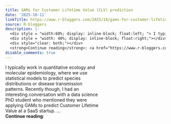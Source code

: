 ```yaml
---
title: GAMs for Customer Lifetime Value (CLV) prediction
date: '2025-10-11'
linkTitle: https://www.r-bloggers.com/2025/10/gams-for-customer-lifetime-value-clv-prediction/
source: R-bloggers
description: |-
  <div style = "width:60%; display: inline-block; float:left; "> I typically work in quantitative ecology and molecular epidemiology, where we use statistical models to predict species distributions or disease transmission patterns. Recently though, I had an interesting conversation with a data science PhD student who mentioned they were applying GAMs to predict Customer Lifetime Value at a SaaS startup. ...</div>
  <div style = "width: 40%; display: inline-block; float:right;"></div>
  <div style="clear: both;"></div>
  <strong>Continue reading</strong>: <a href="https://www.r-bloggers.com/2025/10/gams ...
disable_comments: true
---
```

<div style = "width:60%; display: inline-block; float:left; "> I typically work in quantitative ecology and molecular epidemiology, where we use statistical models to predict species distributions or disease transmission patterns. Recently though, I had an interesting conversation with a data science PhD student who mentioned they were applying GAMs to predict Customer Lifetime Value at a SaaS startup. ...</div>
<div style = "width: 40%; display: inline-block; float:right;"></div>
<div style="clear: both;"></div>
<strong>Continue reading</strong>: <a href="https://www.r-bloggers.com/2025/10/gams ...